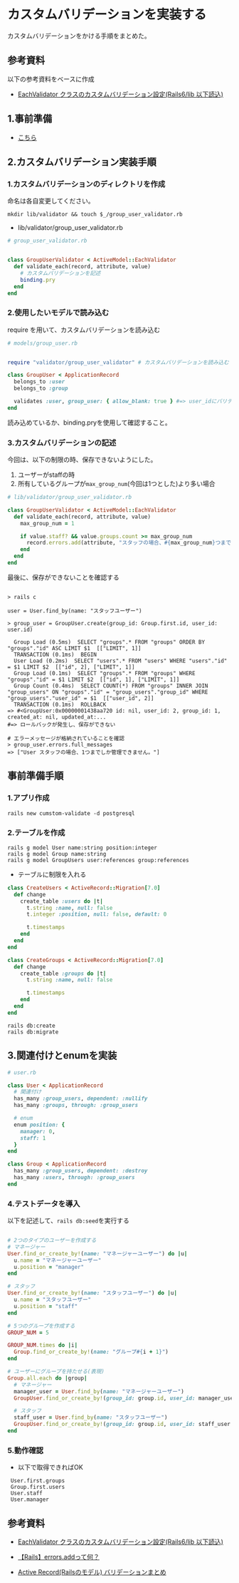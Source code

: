 # カスタムバリデーションを実装する

カスタムバリデーションをかける手順をまとめた。

## 参考資料

以下の参考資料をベースに作成

- [EachValidator クラスのカスタムバリデーション設定(Rails6/lib 以下読込)](https://blog.cloud-acct.com/posts/u-rails-custom-eachvalidator/)

## 1.事前準備
- [こちら](https://github.com/fumi238000/rails-custom-validation/edit/main/README.md#%E4%BA%8B%E5%89%8D%E6%BA%96%E5%82%99%E6%89%8B%E9%A0%86)


## 2.カスタムバリデーション実装手順

### 1.カスタムバリデーションのディレクトリを作成
命名は各自変更してください。

```shell
mkdir lib/validator && touch $_/group_user_validator.rb
```

- lib/validator/group_user_validator.rb

```rb
# group_user_validator.rb


class GroupUserValidator < ActiveModel::EachValidator
  def validate_each(record, attribute, value)
    # カスタムバリデーションを記述
    binding.pry
  end
end

```

### 2.使用したいモデルで読み込む
require を用いて、カスタムバリデーションを読み込む

```rb
# models/group_user.rb


require "validator/group_user_validator" # カスタムバリデーションを読み込む

class GroupUser < ApplicationRecord
  belongs_to :user
  belongs_to :group

  validates :user, group_user: { allow_blank: true } #=> user_idにバリデーションをかける
end

```

読み込めているか、binding.pryを使用して確認すること。

### 3.カスタムバリデーションの記述
今回は、以下の制限の時、保存できないようにした。
1) ユーザーがstaffの時
2) 所有しているグループが`max_group_num`(今回は1つとした)より多い場合


```rb
# lib/validator/group_user_validator.rb

class GroupUserValidator < ActiveModel::EachValidator
  def validate_each(record, attribute, value)
    max_group_num = 1

    if value.staff? && value.groups.count >= max_group_num
      record.errors.add(attribute, "スタッフの場合、#{max_group_num}つまでしか管理できません。")
    end
  end
end


```

最後に、保存ができないことを確認する

```shell

> rails c

user = User.find_by(name: "スタッフユーザー")

> group_user = GroupUser.create(group_id: Group.first.id, user_id: user.id)
  
  Group Load (0.5ms)  SELECT "groups".* FROM "groups" ORDER BY "groups"."id" ASC LIMIT $1  [["LIMIT", 1]]
  TRANSACTION (0.1ms)  BEGIN
  User Load (0.2ms)  SELECT "users".* FROM "users" WHERE "users"."id" = $1 LIMIT $2  [["id", 2], ["LIMIT", 1]]
  Group Load (0.1ms)  SELECT "groups".* FROM "groups" WHERE "groups"."id" = $1 LIMIT $2  [["id", 1], ["LIMIT", 1]]
  Group Count (0.4ms)  SELECT COUNT(*) FROM "groups" INNER JOIN "group_users" ON "groups"."id" = "group_users"."group_id" WHERE "group_users"."user_id" = $1  [["user_id", 2]]
  TRANSACTION (0.1ms)  ROLLBACK
=> #<GroupUser:0x00000001438aa720 id: nil, user_id: 2, group_id: 1, created_at: nil, updated_at:...
#=> ロールバックが発生し、保存ができない

# エラーメッセージが格納されていることを確認
> group_user.errors.full_messages
=> ["User スタッフの場合、1つまでしか管理できません。"]
```



## 事前準備手順
### 1.アプリ作成

```shell
rails new cumstom-validate -d postgresql
```

### 2.テーブルを作成

```
rails g model User name:string position:integer
rails g model Group name:string
rails g model GroupUsers user:references group:references
```

- テーブルに制限を入れる
```rb
class CreateUsers < ActiveRecord::Migration[7.0]
  def change
    create_table :users do |t|
      t.string :name, null: false
      t.integer :position, null: false, default: 0

      t.timestamps
    end
  end
end
```


```rb
class CreateGroups < ActiveRecord::Migration[7.0]
  def change
    create_table :groups do |t|
      t.string :name, null: false

      t.timestamps
    end
  end
end

```

```shell
rails db:create
rails db:migrate
```


## 3.関連付けとenumを実装
```rb
# user.rb

class User < ApplicationRecord
  # 関連付け
  has_many :group_users, dependent: :nullify
  has_many :groups, through: :group_users

  # enum
  enum position: {
    manager: 0,
    staff: 1
  }
end
```

```rb
class Group < ApplicationRecord
  has_many :group_users, dependent: :destroy
  has_many :users, through: :group_users
end

```

### 4.テストデータを導入
以下を記述して、`rails db:seed`を実行する

```rb

# 2つのタイプのユーザーを作成する
# マネージャー
User.find_or_create_by!(name: "マネージャーユーザー") do |u|
  u.name = "マネージャーユーザー"
  u.position = "manager"
end

# スタッフ
User.find_or_create_by!(name: "スタッフユーザー") do |u|
  u.name = "スタッフユーザー"
  u.position = "staff"
end

# 5つのグループを作成する
GROUP_NUM = 5

GROUP_NUM.times do |i|
  Group.find_or_create_by!(name: "グループ#{i + 1}")
end

# ユーザーにグループを持たせる(表現)
Group.all.each do |group|
  # マネージャー
  manager_user = User.find_by(name: "マネージャーユーザー")
  GroupUser.find_or_create_by!(group_id: group.id, user_id: manager_user.id)

  # スタッフ
  staff_user = User.find_by(name: "スタッフユーザー")
  GroupUser.find_or_create_by!(group_id: group.id, user_id: staff_user.id)
end

```


### 5.動作確認
- 以下で取得できればOK
```shell
 User.first.groups
 Group.first.users
 User.staff
 User.manager
```


## 参考資料

- [EachValidator クラスのカスタムバリデーション設定(Rails6/lib 以下読込)](https://blog.cloud-acct.com/posts/u-rails-custom-eachvalidator/)

- [【Rails】errors.addって何？](https://qiita.com/yujiG/items/3e34e2e0e7b4120b0584)
- [Active Record(Railsのモデル) バリデーションまとめ](https://morizyun.github.io/ruby/active-record-validation.html#%E3%82%AA%E3%83%AA%E3%82%B8%E3%83%8A%E3%83%AB%E3%81%AE%E3%83%90%E3%83%AA%E3%83%87%E3%83%BC%E3%82%B7%E3%83%A7%E3%83%B3%E3%82%AF%E3%83%A9%E3%82%B9%EF%BC%9Avalidates-with)
